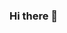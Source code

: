 ### Hi there 👋

<!--
**mshlg/mshlg** is a ✨ _special_ ✨ repository because its `README.md` (this file) appears on your GitHub profile.

Here are some ideas to get you started:

- 👩🏽‍💻 I am a researcher and speech-language pathologist 
- 🔭 I’m currently working on my PhD project, which investigates how (simulated) hearing loss affects phonological development in preschoolers
- 🌱 I’m currently learning Python 
- 🔜 My goal is to work as a Data Scientist 
- 😄 Pronouns: she/her
